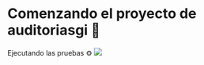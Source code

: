 # Comenzando el proyecto de auditoriasgi 🚀
Ejecutando las pruebas ⚙️
<img src="https://user-images.githubusercontent.com/37749042/57321482-0bc87480-70c7-11e9-8ff3-cb3ca8f9c64b.png"> 
